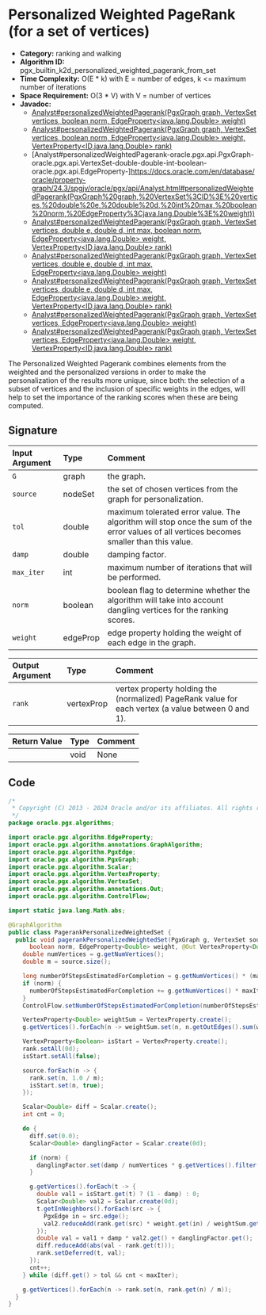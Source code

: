 # Personalized Weighted PageRank (for a set of vertices)

- **Category:** ranking and walking
- **Algorithm ID:** pgx_builtin_k2d_personalized_weighted_pagerank_from_set
- **Time Complexity:** O(E * k) with E = number of edges, k <= maximum number of iterations
- **Space Requirement:** O(3 * V) with V = number of vertices
- **Javadoc:** 
  - [Analyst#personalizedWeightedPagerank(PgxGraph graph, VertexSet<ID> vertices, boolean norm, EdgeProperty<java.lang.Double> weight)](https://docs.oracle.com/en/database/oracle/property-graph/24.3/spgjv/oracle/pgx/api/Analyst.html#personalizedWeightedPagerank-oracle.pgx.api.PgxGraph-oracle.pgx.api.VertexSet-boolean-oracle.pgx.api.EdgeProperty-)
  - [Analyst#personalizedWeightedPagerank(PgxGraph graph, VertexSet<ID> vertices, boolean norm, EdgeProperty<java.lang.Double> weight, VertexProperty<ID,java.lang.Double> rank)](https://docs.oracle.com/en/database/oracle/property-graph/24.3/spgjv/oracle/pgx/api/Analyst.html#personalizedWeightedPagerank-oracle.pgx.api.PgxGraph-oracle.pgx.api.VertexSet-boolean-oracle.pgx.api.EdgeProperty-oracle.pgx.api.VertexProperty-)
  - [Analyst#personalizedWeightedPagerank-oracle.pgx.api.PgxGraph-oracle.pgx.api.VertexSet-double-double-int-boolean-oracle.pgx.api.EdgeProperty-]https://docs.oracle.com/en/database/oracle/property-graph/24.3/spgjv/oracle/pgx/api/Analyst.html#personalizedWeightedPagerank(PgxGraph%20graph,%20VertexSet%3CID%3E%20vertices,%20double%20e,%20double%20d,%20int%20max,%20boolean%20norm,%20EdgeProperty%3Cjava.lang.Double%3E%20weight))
  - [Analyst#personalizedWeightedPagerank(PgxGraph graph, VertexSet<ID> vertices, double e, double d, int max, boolean norm, EdgeProperty<java.lang.Double> weight, VertexProperty<ID,java.lang.Double> rank)](https://docs.oracle.com/en/database/oracle/property-graph/24.3/spgjv/oracle/pgx/api/Analyst.html#personalizedWeightedPagerank-oracle.pgx.api.PgxGraph-oracle.pgx.api.VertexSet-double-double-int-boolean-oracle.pgx.api.EdgeProperty-oracle.pgx.api.VertexProperty-)
  - [Analyst#personalizedWeightedPagerank(PgxGraph graph, VertexSet<ID> vertices, double e, double d, int max, EdgeProperty<java.lang.Double> weight)](https://docs.oracle.com/en/database/oracle/property-graph/24.3/spgjv/oracle/pgx/api/Analyst.html#personalizedWeightedPagerank-oracle.pgx.api.PgxGraph-oracle.pgx.api.VertexSet-double-double-int-oracle.pgx.api.EdgeProperty-)
  - [Analyst#personalizedWeightedPagerank(PgxGraph graph, VertexSet<ID> vertices, double e, double d, int max, EdgeProperty<java.lang.Double> weight, VertexProperty<ID,java.lang.Double> rank)](https://docs.oracle.com/en/database/oracle/property-graph/24.3/spgjv/oracle/pgx/api/Analyst.html#personalizedWeightedPagerank-oracle.pgx.api.PgxGraph-oracle.pgx.api.VertexSet-double-double-int-oracle.pgx.api.EdgeProperty-oracle.pgx.api.VertexProperty-)
  - [Analyst#personalizedWeightedPagerank(PgxGraph graph, VertexSet<ID> vertices, EdgeProperty<java.lang.Double> weight)](https://docs.oracle.com/en/database/oracle/property-graph/24.3/spgjv/oracle/pgx/api/Analyst.html#personalizedWeightedPagerank-oracle.pgx.api.PgxGraph-oracle.pgx.api.VertexSet-oracle.pgx.api.EdgeProperty-)
  - [Analyst#personalizedWeightedPagerank(PgxGraph graph, VertexSet<ID> vertices, EdgeProperty<java.lang.Double> weight, VertexProperty<ID,java.lang.Double> rank)](https://docs.oracle.com/en/database/oracle/property-graph/24.3/spgjv/oracle/pgx/api/Analyst.html#personalizedWeightedPagerank-oracle.pgx.api.PgxGraph-oracle.pgx.api.VertexSet-oracle.pgx.api.EdgeProperty-oracle.pgx.api.VertexProperty-)


The Personalized Weighted Pagerank combines elements from the weighted and the personalized versions in order to make the personalization of the results more unique, since both: the selection of a subset of vertices and the inclusion of specific weights in the edges, will help to set the importance of the ranking scores when these are being computed.


## Signature

| Input Argument | Type | Comment |
| :--- | :--- | :--- |
| `G` | graph | the graph. |
| `source` | nodeSet | the set of chosen vertices from the graph for personalization. |
| `tol` | double | maximum tolerated error value. The algorithm will stop once the sum of the error values of all vertices becomes smaller than this value. |
| `damp` | double | damping factor. |
| `max_iter` | int | maximum number of iterations that will be performed. |
| `norm` | boolean | boolean flag to determine whether the algorithm will take into account dangling vertices for the ranking scores. |
| `weight` | edgeProp<double> | edge property holding the weight of each edge in the graph. |

| Output Argument | Type | Comment |
| :--- | :--- | :--- |
| `rank` | vertexProp<double> | vertex property holding the (normalized) PageRank value for each vertex (a value between 0 and 1). |

| Return Value | Type | Comment |
| :--- | :--- | :--- |
| | void | None |

## Code

```java
/*
 * Copyright (C) 2013 - 2024 Oracle and/or its affiliates. All rights reserved.
 */
package oracle.pgx.algorithms;

import oracle.pgx.algorithm.EdgeProperty;
import oracle.pgx.algorithm.annotations.GraphAlgorithm;
import oracle.pgx.algorithm.PgxEdge;
import oracle.pgx.algorithm.PgxGraph;
import oracle.pgx.algorithm.Scalar;
import oracle.pgx.algorithm.VertexProperty;
import oracle.pgx.algorithm.VertexSet;
import oracle.pgx.algorithm.annotations.Out;
import oracle.pgx.algorithm.ControlFlow;

import static java.lang.Math.abs;

@GraphAlgorithm
public class PagerankPersonalizedWeightedSet {
  public void pagerankPersonalizedWeightedSet(PgxGraph g, VertexSet source, double tol, double damp, int maxIter,
      boolean norm, EdgeProperty<Double> weight, @Out VertexProperty<Double> rank) {
    double numVertices = g.getNumVertices();
    double m = source.size();

    long numberOfStepsEstimatedForCompletion = g.getNumVertices() * (maxIter * 2 + 4) + maxIter + source.size();
    if (norm) {
      numberOfStepsEstimatedForCompletion += g.getNumVertices() * maxIter;
    }
    ControlFlow.setNumberOfStepsEstimatedForCompletion(numberOfStepsEstimatedForCompletion);

    VertexProperty<Double> weightSum = VertexProperty.create();
    g.getVertices().forEach(n -> weightSum.set(n, n.getOutEdges().sum(weight)));

    VertexProperty<Boolean> isStart = VertexProperty.create();
    rank.setAll(0d);
    isStart.setAll(false);

    source.forEach(n -> {
      rank.set(n, 1.0 / m);
      isStart.set(n, true);
    });

    Scalar<Double> diff = Scalar.create();
    int cnt = 0;

    do {
      diff.set(0.0);
      Scalar<Double> danglingFactor = Scalar.create(0d);

      if (norm) {
        danglingFactor.set(damp / numVertices * g.getVertices().filter(n -> n.getOutDegree() == 0).sum(rank));
      }

      g.getVertices().forEach(t -> {
        double val1 = isStart.get(t) ? (1 - damp) : 0;
        Scalar<Double> val2 = Scalar.create(0d);
        t.getInNeighbors().forEach(src -> {
          PgxEdge in = src.edge();
          val2.reduceAdd(rank.get(src) * weight.get(in) / weightSum.get(src));
        });
        double val = val1 + damp * val2.get() + danglingFactor.get();
        diff.reduceAdd(abs(val - rank.get(t)));
        rank.setDeferred(t, val);
      });
      cnt++;
    } while (diff.get() > tol && cnt < maxIter);

    g.getVertices().forEach(n -> rank.set(n, rank.get(n) / m));
  }
}
```
